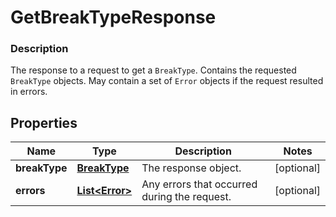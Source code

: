 
# GetBreakTypeResponse

### Description

The response to a request to get a `BreakType`. Contains the requested `BreakType` objects. May contain a set of `Error` objects if the request resulted in errors.

## Properties
Name | Type | Description | Notes
------------ | ------------- | ------------- | -------------
**breakType** | [**BreakType**](BreakType.md) | The response object. |  [optional]
**errors** | [**List&lt;Error&gt;**](Error.md) | Any errors that occurred during the request. |  [optional]



